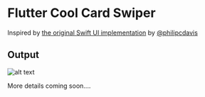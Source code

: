 # Flutter Cool Card Swiper

Inspired by [the original Swift UI implementation](https://twitter.com/philipcdavis/status/1534192823792128000) by [@philipcdavis](https://twitter.com/philipcdavis)

## Output

![alt text](https://github.com/MicroProgramer/flutter_cool_card_swiper/blob/master/output.gif "Output")

More details coming soon....